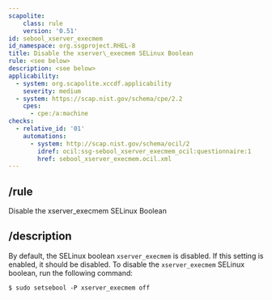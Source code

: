 ```yaml
---
scapolite:
    class: rule
    version: '0.51'
id: sebool_xserver_execmem
id_namespace: org.ssgproject.RHEL-8
title: Disable the xserver\_execmem SELinux Boolean
rule: <see below>
description: <see below>
applicability:
  - system: org.scapolite.xccdf.applicability
    severity: medium
  - system: https://scap.nist.gov/schema/cpe/2.2
    cpes:
      - cpe:/a:machine
checks:
  - relative_id: '01'
    automations:
      - system: http://scap.nist.gov/schema/ocil/2
        idref: ocil:ssg-sebool_xserver_execmem_ocil:questionnaire:1
        href: sebool_xserver_execmem.ocil.xml
---
```



## /rule

Disable the xserver\_execmem SELinux Boolean

## /description

By
default, the SELinux boolean `xserver_execmem` is disabled. If this
setting is enabled, it should be disabled. To disable the
`xserver_execmem` SELinux boolean, run the following command:

``` 
$ sudo setsebool -P xserver_execmem off
```
